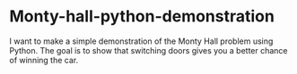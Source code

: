 # Monty-hall-python-demonstration

I want to make a simple demonstration of the Monty Hall problem using Python. The goal is to show that switching doors gives you a better chance of winning the car.
